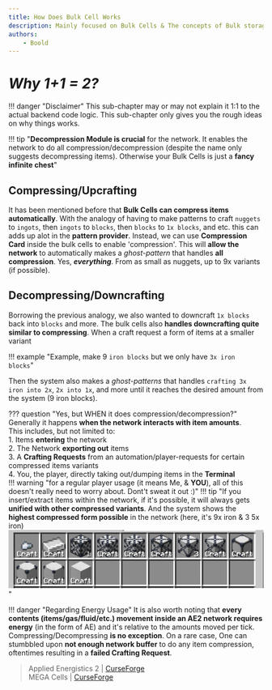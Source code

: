 ```yaml
---
title: How Does Bulk Cell Works
description: Mainly focused on Bulk Cells & The concepts of Bulk storages
authors: 
    - Boold
---
```


# *Why 1+1 = 2?*

!!! danger "Disclaimer"
    This sub-chapter may or may not explain it 1:1 to the actual backend code logic. This sub-chapter only gives you the rough ideas on why things works.

!!! tip "**Decompression Module is crucial** for the network. It enables the network to do all compression/decompression (despite the name only suggests decompressing items). Otherwise your Bulk Cells is just a **fancy infinite chest**"


## Compressing/Upcrafting

It has been mentioned before that **Bulk Cells can compress items automatically**. With the analogy of having to make patterns to craft ``nuggets`` to ``ingots``, then ``ingots`` to ``blocks``, then ``blocks`` to ``1x blocks``, and etc. this can adds up alot in the **pattern provider**. Instead, we can use **Compression Card** inside the bulk cells to enable 'compression'. This will **allow the network** to automatically makes a *ghost-pattern* that handles **all compression**. Yes, ***everything***. From as small as nuggets, up to 9x variants (if possible).

## Decompressing/Downcrafting
Borrowing the previous analogy, we also wanted to downcraft ``1x blocks`` back into ``blocks`` and more. The bulk cells also **handles downcrafting quite similar to compressing**. When a craft request a form of items at a smaller variant 

!!! example "Example, make 9 ``iron blocks`` but we only have ``3x iron blocks``"

Then the system also makes a *ghost-patterns* that handles ``crafting 3x iron into 2x``, ``2x into 1x``, and more until it reaches the desired amount from the system (9 iron blocks).

??? question "Yes, but WHEN it does compression/decompression?"
    Generally it happens **when the network interacts with item amounts**.  
    This includes, but not limited to:  
    1. Items **entering** the network  
    2. The Network **exporting out** items  
    3. A **Crafting Requests** from an automation/player-requests for certain compressed items variants  
    4. You, the player, directly taking out/dumping items in the **Terminal**  
    !!! warning "for a regular player usage (it means Me, & **YOU**), all of this doesn't really need to worry about. Dont't sweat it out :)"
    !!! tip "If you insert/extract items within the network, if it's possible, it will always gets **unified with other compressed variants**. And the system shows the **highest compressed form possible** in the network (here, it's 9x iron & 3 5x iron) ![](img-bulk/booldCompressedStoring.png)"

!!! danger "Regarding Energy Usage"
    It is also worth noting that **every contents (items/gas/fluid/etc.) movement inside an AE2 network requires energy** (in the form of AE) and it's relative to the amounts moved per tick. Compressing/Decompressing **is no exception**. On a rare case, One can stumbbled upon **not enough network buffer** to do any item compression, oftentimes resulting in a **failed Crafting Request**.

> Applied Energistics 2 | [CurseForge](https://legacy.curseforge.com/minecraft/mc-mods/applied-energistics-2)  
> MEGA Cells | [CurseForge](https://legacy.curseforge.com/minecraft/mc-mods/mega-cells)  